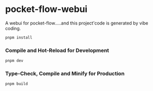 # pocket-flow-webui

A webui for pocket-flow.....and this project'code is generated by vibe coding.


```sh
pnpm install
```

### Compile and Hot-Reload for Development

```sh
pnpm dev
```

### Type-Check, Compile and Minify for Production

```sh
pnpm build
```
